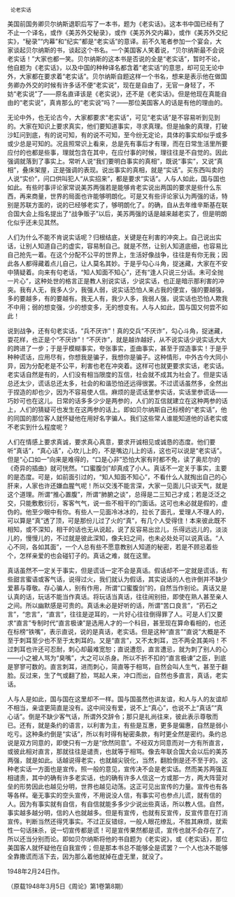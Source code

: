      论老实话 

   美国前国务卿贝尔纳斯退职后写了一本书，题为《老实话》。这本书中国已经有了不止一个译名，或作《美苏外交秘录》，或作《美苏外交内幕》，或作《美苏外交纪实》，“秘录”“内幕”和“纪实”都是“老实话”的意译。前不久笔者参加一个宴会，大家谈起贝尔纳斯的书，谈起这个书名。一个美国客人笑着说，“贝尔纳斯最不会说老实话！”大家也都一笑。贝尔纳斯的这本书是否说的全是“老实话”，暂时不论，他自题为《老实话》，以及中国的种种译名都含着“老实话”的意思，却可见无论中外，大家都在要求着“老实话”。贝尔纳斯自题这样一个书名，想来是表示他在做国务卿办外交的时候有许多话不便“老实说”，现在是自由了，无官一身轻了，不妨“老实说”了——原名直译该是《老实说》，还不是《老实话》。但是他现在真能自由的“老实说”，真肯那么的“老实说”吗？——那位美国客人的话是有他的理由的。 

   无论中外，也无论古今，大家都要求“老实话”，可见“老实话”是不容易听到见到的。大家在知识上要求真实，他们要知道事实，寻求真理。但是抽象的真理，打破沙缸问到底，有的说可知，有的说不可知，至今纷无定论，具体的事实却似乎或多或少总是可知的。况且照常识上看来，总是先有事后才有理，而在日常生活里所要应付的也都是些事，理就包含在其中，在应付事的时候，理往往是不自觉的。因此强调就落到了事实上。常听人说“我们要明白事实的真相”，既说“事实”，又说“真相”，叠床架屋，正是强调的表现。说出事实的真相，就是“实话”。买东西叫卖的人说“实价”，问口供叫犯人“从实招来”，都是要求“实话”。人与人如此，国与国也如此。有些时事评论家常说美苏两强若是能够肯老实说出两国的要求是些什么东西，再来商量，世界的局面也许能够明朗化。可是又有些评论家认为两强的话，特别是苏联方面的，说的已经够老实了，够明朗化了。的确，自从去年维辛斯基在联合国大会上指名提出了“战争贩子”以后，美苏两强的话是越来越老实了，但是明朗化似乎还未见其然。 

   人们为什么不能不肯说实话呢？归根结底，关键是在利害的冲突上。自己说出实话，让别人知道自己的虚实，容易制自己。就是不然，让别人知道底细，也容易比自己抢先一着。在这个分配不公平的世界上，生活好像战争，往往是有你无我；因此各人都得藏着点儿自己，让人莫名其妙。于是乎勾心斗角，捉迷藏，大家在不安中猜疑着。向来有句老话，“知人知面不知心”，还有“逢人只说三分话。未可全抛一片心”，这种处世的格言正是教人别说实话，少说实话，也正是暗示那利害的冲突。我有人无，我多人少，我强人弱，说实话恐怕人来占我的便宜，强的要越强，多的要越多，有的要越有。我无人有，我少人多，我弱人强，说实话也恐怕人欺我不中用；弱的想变强，少的想变多，无的想变有。人与人如此，国与国又何尝不如此！ 

   说到战争，还有句老实话，“兵不厌诈”！真的交兵“不厌诈”，勾心斗角，捉迷藏，耍花样，也正是个“不厌诈”！“不厌诈”，就是越诈越好，从不说实话少说实话大大的跨进了一步；于是乎模糊事实，夸张事实，歪曲事实，甚至于捏造事实！于是乎种种谎话，应用尽有，你想我是骗子，我想你是骗子。这种情形，中外古今大同小异，因为分配老是不公平，利害也老在冲突着。这样可也就更要求实话，老实话。老实话自然是有的，人们没有相当限度的互信，社会就不成其为社会了。但是实话总还太少，谎话总还太多，社会的和谐恐怕还远得很罢。不过谎话虽然多，全然出于捏造的却也少，因为不容易使人信。麻烦的是谎话里参实话，实话里参谎话——巧妙可也在这儿。日常的话多多少少是两参的，人们的互信就建立在这种两参的话上，人们的猜疑可也发生在这两参的话上。即如贝尔纳斯自己标榜的“老实话”，他的同国的那位客人就怀疑他在用好名字骗人。我们这些常人谁能知道他的话老实或不老实到什么程度呢？ 

   人们在情感上要求真诚，要求真心真意，要求开诚相见或诚恳的态度。他们要听“真话”，“真心话”，心坎儿上的，不是嘴边儿上的话，这也可以说是“老实话”。但是“心口如一”向来是难得的，“口是心非”恐怕大家有时都不免，读了奥尼尔的《奇异的插曲》就可恍然。“口蜜腹剑”却真成了小人。真话不一定关于事实，主要的是态度。可是，如前面引过的，“知人知面不知心”，不看什么人就掏出自己的心肝来，人家也许还嫌血腥气呢！所以交浅不能言深，大家一见面儿只谈天气，就是这个道理。所谓“推心置腹”，所谓“肺腑之谈”，总得是二三知己才成；若是泛泛之交，只能敷敷衍衍，客客气气，说一些不相干的门面话。这可也未必就是假的，虚伪的。他至少眼中有你。有些人一见面冷冰冰的，拉长了面孔，爱理人不理人的，可以算是“真”透了顶，可是那份儿过了火的“真”，有几个人受得住！本来彼此既不相知，或不深知，相干的话也无从说起，说了反容易出岔儿，乐得远远儿的，淡淡儿的，慢慢儿的，不过就是彼此深知，像夫妇之间，也未必处处可以说真话。“人心不同，各如其面”，一个人总有些不愿意教别人知道的秘密，若是不顾忌着些个，怎样亲爱的也会碰钉子的。真话之难，就在这里。 

   真话虽然不一定关于事实，但是谎话一定不会是真话。假话却不一定就是谎话，有些甜言蜜语或客气话，说得过火，我们就认为假话，其实说话的人也许倒并不缺少爱慕与尊敬。存心骗人，别有作用，所谓“口蜜腹剑”的，自然当作别论。真话又是认真的话，玩话不能当作真话。将玩话当真话，往往闹别扭，即使在熟人甚至亲人之间。所以幽默感是可贵的。真话未必是好听的话，所谓“苦口良言”，“药石之言”，“忠言”，“直言”，往往是逆耳的，一片好心往往倒得罪了人。可是人们又要求“直言”专制时代“直言极谏”是选用人才的一个科目，甚至现在算命看相的，也还在标榜“铁嘴”，表示直说，说的是真话，老实话。但是这种“直言”“直说”大概是不至于刺耳至少也不至于太刺耳的。又是“直言”，又不太刺耳，岂不两全其美吗！不过刺耳也许还可忍耐，刺心却最难宽恕；直说遭怨，直言遭忌，就为刺了别人的心——小之被人骂为“臭嘴”，大之可以杀身。所以不折不扣的“直言极谏”之臣，到底是寥寥可数的。直言刺耳，进而刺心，简直等于相骂，自然会叫人生气，甚至于翻脸。反过来，生了气或翻了脸，骂起人来，冲口而出，自然也多直言，真话，老实话。 

   人与人是如此，国与国在这里却不一样。国与国虽然也讲友谊，和人与人的友谊却不相当，亲谊更简直是没有。这中间没有爱，说不上“真心”，也说不上“真话”“真心话”。倒是不缺少客气话，所谓外交辞令；那只是礼尚往来，彼此表示尊敬而已。还有，就是条约的语言，以利害为主，有些是互惠，更多是偏惠，自然是弱小吃亏。这种条约倒是“实话”，所以有时得有秘密条款，有时更全然是密约。条约总说是双方同意的，即使只有一方是“欣然同意”。不经双方同意而对一方有所直言，或彼此相对直言，那就往往是谴责，也就等于相骂。像去年联合国大会以后的美苏两强，就是如此。话越说得老实，也就越尖锐化，当然，翻脸倒是还不至于的。这种老实话一方面也是宣传。照一般的意见，宣传决不会是老实话。然而美苏两强互相谴责，其中的确有许多老实话，也的确有许多人信这一方或那一方，两大阵营对垒的形势因此也越见分明，世界也越见动荡。这正可见出宣传的力量。宣传也有各等各样。毫无事实的空头宣传，不用说没人信，有事实可也参点儿谎，就有信的人。因为有事实就有自信，有自信就能多多少少说出些真话，所以教人信。自然，事实越多越分明，信的人也就越多。但是有宣传，也就有反宣传，反宣传意在打消宣传。判断当然还得凭事实。不过正反错综，一般人眼花缭乱，不胜其麻烦，就索性一句话抹杀，说一切宣传都是谎！可是宣传果然都是谎，宣传也就不会存在了，所以还当分别而论。即如贝尔纳斯将他的书自题为《老实说》，或《老实话》，那位美国客人就怀疑他在自我宣传；但是那本书总不能够全是谎罢？一个人也决不能够全靠撒谎而活下去，因为那么着他就掉在虚无里，就没了。 

   1948年2月24日作。 

   （原载1948年3月5日《周论》第1卷第8期） 

